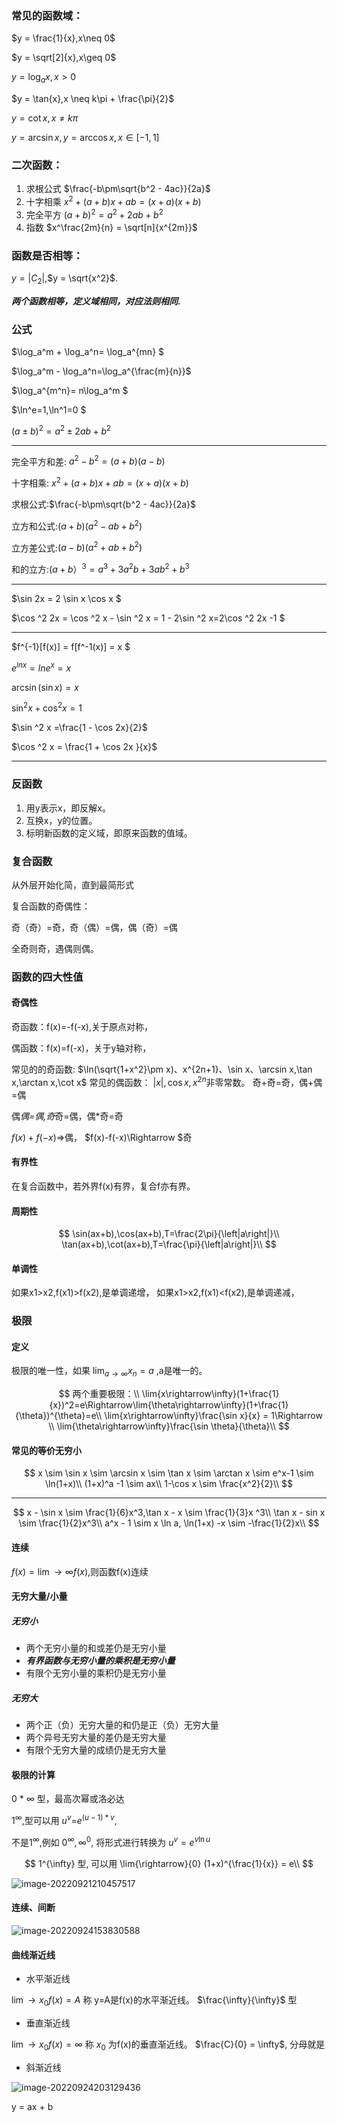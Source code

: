 ### 常见的函数域：

$y = \frac{1}{x},x\neq 0$ 

$y = \sqrt[2]{x},x\geq 0$

$y = \log_a x,x > 0$

$y = \tan{x},x \neq k\pi + \frac{\pi}{2}$

$y = \cot{x},x\neq k\pi$

$y = \arcsin{x},y = \arccos{x},x\in[-1,1]$



### 二次函数：

1. 求根公式  $\frac{-b\pm\sqrt{b^2 - 4ac}}{2a}$
2. 十字相乘 $x^2+(a+b)x+ab = (x+a)(x+b)$
3. 完全平方 $(a+b)^2 = a^2+2ab+b^2$
4. 指数 $x^\frac{2m}{n} = \sqrt[n]{x^{2m}}$



###  函数是否相等：

$y = \left |C_2\right|$,$y = \sqrt{x^2}$.

 ***两个函数相等，定义域相同，对应法则相同.***

### 公式



$\log_a^m + \log_a^n= \log_a^{mn} $

$\log_a^m - \log_a^n=\log_a^{\frac{m}{n}}$

$\log_a^{m^n}= n\log_a^m $

$\ln^e=1,\ln^1=0 $

$(a\pm b)^2 = a^2\pm 2ab+b^2$



-----

完全平方和差:  $a^2 -b^2= (a+b)(a-b)$

十字相乘: $x^2+(a+b)x+ab = (x+a)(x+b)$

求根公式:$\frac{-b\pm\sqrt{b^2 - 4ac}}{2a}$

立方和公式:$(a + b)(a^2 -ab+b^2)$

立方差公式:$(a - b)(a^2 +ab+b^2)$

和的立方:$(a+b）^3=a^3+3a^2b+3ab^2+b^3$



-----


$\sin 2x = 2 \sin x \cos x $


$\cos ^2 2x = \cos ^2 x - \sin ^2 x = 1 - 2\sin ^2 x=2\cos ^2 2x -1 $

-----



$f^{-1}[f(x)] = f[f^-1(x)] = x $

$e^{lnx} = lne^x = x$

$\arcsin (\sin x) = x$

$\sin ^2x + \cos ^2 x = 1$

$\sin ^2 x =\frac{1 - \cos 2x}{2}$

$\cos ^2 x = \frac{1 + \cos 2x }{x}$

-----


### 反函数

1. 用y表示x，即反解x。
2. 互换x，y的位置。
3. 标明新函数的定义域，即原来函数的值域。



### 复合函数

从外层开始化简，直到最简形式

复合函数的奇偶性：

奇（奇）=奇，奇（偶）=偶，偶（奇）=偶

全奇则奇，遇偶则偶。

### 函数的四大性值

#### 奇偶性

奇函数：f(x)=-f(-x),关于原点对称，

偶函数：f(x)=f(-x)，关于y轴对称，

常见的的奇函数:
$\ln(\sqrt{1+x^2}\pm x)、x^{2n+1}、\sin x、\arcsin x,\tan x,\arctan x,\cot x$
常见的偶函数：
$\left|x \right|,\cos x,x^{2n}$非零常数。
奇+奇=奇，偶+偶=偶

偶*偶=偶,奇*奇=偶，偶*奇=奇

$f(x)+f(-x)\Rightarrow$偶，
$f(x)-f(-x)\Rightarrow $奇




#### 有界性

在复合函数中，若外界f(x)有界，复合f亦有界。



#### 周期性

$$
\sin(ax+b),\cos(ax+b),T=\frac{2\pi}{\left|a\right|}\\
\tan(ax+b),\cot(ax+b),T=\frac{\pi}{\left|a\right|}\\
$$



#### 单调性

如果x1>x2,f(x1)>f(x2),是单调递增，
如果x1>x2,f(x1)<f(x2),是单调递减，


### 极限

#### 定义

极限的唯一性，如果 $\lim_{a \rightarrow \infty}{x_n}=a$ ,a是唯一的。


$$
两个重要极限：\\
\lim{x\rightarrow\infty}(1+\frac{1}{x})^2=e\Rightarrow\lim{\theta\rightarrow\infty}(1+\frac{1}{\theta})^{\theta}=e\\
\lim{x\rightarrow\infty}\frac{\sin x}{x} = 1\Rightarrow \\
\lim{\theta\rightarrow\infty}\frac{\sin \theta}{\theta}\\
$$

#### 常见的等价无穷小

$$
x \sim \sin x \sim \arcsin x \sim \tan x \sim \arctan x \sim e^x-1 \sim \ln(1+x)\\
(1+x)^a -1 \sim ax\\
1-\cos x \sim \frac{x^2}{2}\\
$$



-----



$$
x - \sin x \sim \frac{1}{6}x^3,\tan x  - x \sim \frac{1}{3}x ^3\\
\tan x  - sin x \sim \frac{1}{2}x^3\\
a^x - 1 \sim x \ln a, \ln(1+x) -x \sim -\frac{1}{2}x\\
$$



#### 连续

$f(x) = \lim\rightarrow\infty f(x)$,则函数f(x)连续



#### 无穷大量/小量

##### 无穷小

- 两个无穷小量的和或差仍是无穷小量
- ***有界函数与无穷小量的乘积是无穷小量***
- 有限个无穷小量的乘积仍是无穷小量

##### 无穷大

- 两个正（负）无穷大量的和仍是正（负）无穷大量
- 两个异号无穷大量的差仍是无穷大量
- 有限个无穷大量的成绩仍是无穷大量





#### 极限的计算

0 * $\infty$ 型，最高次幂或洛必达

$1^{\infty}$,型可以用 $u^v$=$e^{(u-1)*v}$,

不是$1^{\infty}$,例如 $0^{\infty},\infty ^0$, 将形式进行转换为 $u^v = e^{v \ln u}$


$$
1^{\infty}  型, 可以用 \lim{\rightarrow}{0} (1+x)^{\frac{1}{x}} = e\\
$$




![image-20220921210457517](%E5%87%BD%E6%95%B0.assets/image-20220921210457517.png)





#### 连续、间断







![image-20220924153830588](%E5%87%BD%E6%95%B0.assets/image-20220924153830588-16640051123771.png)







#### 曲线渐近线

- 水平渐近线

$\lim{\rightarrow x_0}f(x) = A$  称 y=A是f(x)的水平渐近线。 $\frac{\infty}{\infty}$ 型

- 垂直渐近线

$\lim{\rightarrow x_0}f(x) = \infty$ 称  $x_0$ 为f(x)的垂直渐近线。  $\frac{C}{0} = \infty$, 分母就是 

- 斜渐近线

![image-20220924203129436](%E5%87%BD%E6%95%B0.assets/image-20220924203129436-16640226908951.png)



y = ax + b  
